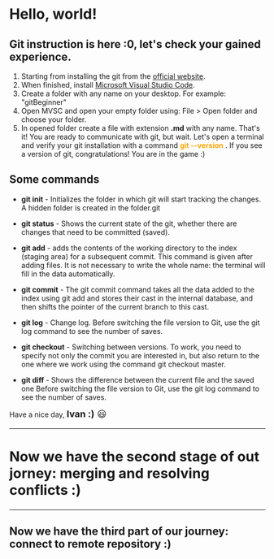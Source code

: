 # Hello, world!
## Git instruction is here :0, let's check your gained experience.

 1. Starting from installing the git from the [official website]. 
2. When finished, install [Microsoft Visual Studio Code]. 
3. Create a folder with any name on your desktop. For example: "gitBeginner"
4. Open MVSC and open your empty folder using: File > Open folder and choose your folder.
5. In opened folder create a file with extension __.md__ with any name.
That's it! You are ready to communicate with git, but wait. Let's open a terminal and verify your git installation with a command <span style="color:orange"> __git --version__ </span>. If you see a version of git, congratulations! You are in the game :)

## Some commands

*  __git init__ - Initializes the folder in which git will start tracking the changes. A hidden folder is created in the folder.git 

* __git status__ - Shows the current state of the git, whether there are changes that need to be committed (saved).

* __git add__ - adds the contents of the working directory to the index (staging area) for a subsequent commit. This command is given after adding files. It is not necessary to write the whole name: the terminal will fill in the data automatically.

* __git commit__ - The git commit command takes all the data added to the index using git add and stores their cast in the internal database, and then shifts the pointer of the current branch to this cast.

* __git log__ - Change log. Before switching the file version to Git, use the git log command to see the number of saves.

* __git checkout__ - Switching between versions. To work, you need to specify not only the commit you are interested in, but also return to the one where we work using the command git checkout master.

* __git diff__ - Shows the difference between the current file and the saved one
Before switching the file version to Git, use the git log command to see the number of saves. 

Have a nice day, <font size ="4"> __Ivan :)__ 😃

[official website]: <https://git-scm.com/book/en/v2/Getting-Started-Installing-Git>
[Microsoft Visual Studio Code]: <https://code.visualstudio.com/>
---
## Now we have the second stage of out jorney: merging and resolving conflicts :)
---

### Now we have the third part of our journey: connect to remote repository :)

